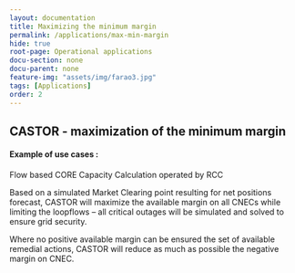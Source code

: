 ```yaml
---
layout: documentation
title: Maximizing the minimum margin
permalink: /applications/max-min-margin
hide: true
root-page: Operational applications
docu-section: none
docu-parent: none
feature-img: "assets/img/farao3.jpg"
tags: [Applications]
order: 2
---
```


## CASTOR - maximization of the minimum margin

#### Example of use cases : 

Flow based CORE Capacity Calculation operated by RCC


Based on a simulated Market Clearing point resulting for net positions forecast, CASTOR will 
maximize the available margin on all CNECs while limiting the loopflows – all critical outages will be simulated and 
solved to ensure grid security.

Where no positive available margin can be ensured the set of available remedial actions, CASTOR will reduce as much as 
possible the negative margin on CNEC.